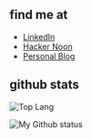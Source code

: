 ## find me at
- [LinkedIn](https://linkedin.com/in/mgongob/)
- [Hacker Noon](https://hackernoon.com/u/micogongob)
- [Personal Blog](https://micogongob.com)

## github stats

![Top Lang](https://github-readme-stats.vercel.app/api/top-langs/?username=micogongob&langs_count=10&theme=solarized-dark)

![My Github status](https://github-readme-stats.vercel.app/api?username=micogongob&count_private=true&show_icons=true&theme=solarized-dark)

<!--
**micogongob/micogongob** is a ✨ _special_ ✨ repository because its `README.md` (this file) appears on your GitHub profile.

Here are some ideas to get you started:

- 🔭 I’m currently working on ...
- 🌱 I’m currently learning ...
- 👯 I’m looking to collaborate on ...
- 🤔 I’m looking for help with ...
- 💬 Ask me about ...
- 📫 How to reach me: ...
- 😄 Pronouns: ...
- ⚡ Fun fact: ...
-->
